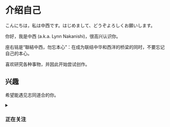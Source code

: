 # 介绍自己

こんにちは，私は中西です。はじめまして、どうぞよろしくお願いします。

你好，我是中西 (a.k.a. Lynn Nakanishi)，很高兴认识你。

座右铭是“聯結中西，勿忘本心”：在成为联结中华和西洋的桥梁的同时，不要忘记自己的本心。

喜欢研究各种事物，并因此开始尝试创作。

## 兴趣

希望能遇见志同道合的你。

<details>
<summary>

### 正在关注
</summary>

#### 日本偶像
 - 偶像大师系列
    - 偶像大师（アイドルマスター、THE iDOLM@STER）
    - 偶像大师 灰姑娘女孩（アイドルマスター シンデレラガールズ、THE iDOLM@STER CINDERELLA GIRLS）
    - 偶像大师 百万现场！（アイドルマスター ミリオンライブ!、THE iDOLM@STER MILLION LIVE!）
 - LoveLive!系列
    - μ's

#### 计算机
 - GNU/Linux
 - 自由软件
 - 编程语言
    - C/C++
    - Python
    - JavaScript
 - 标记语言
    - HTML
    - CSS
    - Markdown
 - 3D建模
    - Blender
    - Cinema 4D

#### 音乐
 - 流派
    - J-Pop
    - Pop Rock
    - Indle Pop
    - New Wave
    - City Pop
    - EDM
 - 歌手
    - 三森すずこ
    - 今井麻美
    - 中森明菜
    - iri
    - 仮谷せいら
    - あいみょん
    - 大比良瑞希
    - 別野加奈
    - 辻诗音
    - 安田レイ
 - 乐手
    - 西本りみ
 - 乐队 / 组合
    - サカナクション
    - 765THEATER ALLSTARS
    - μ's
    - 放課後ティータイム
    - Galileo Galilei→BBHF
    - きのこ帝国
    - スピッツ
    - NONA REEVES
    - Awesome City Club
    - SPiCYSOL
    - back number
    - ORESAMA
    - 水曜日のカンパネラ
    - ずっと真夜中でいいのに。
    - ヨルシカ
    - YOASOBI
    - Indigo La End & DADARAY & ゲスの極み乙女。
    - パソコン音楽クラブ

#### 语言文字
 - 汉藏语系
    - 现代标准汉语
    - 官话
    - 粤语
 - 日本－琉球语系
    - 日语
 - 印欧语系
    - 英语
    - 德语
    - 俄语
    - 法语
 - 语言学及应用语言学
 - 汉语言文字学
 - 字体排印及字体设计

#### 游戏
 - FPS
    - 反恐精英：全球攻势（Counter-Strike: Global Offensive）
    - 叛乱：沙漠风暴（Insurgency: Sandstorm）
    - 泰坦陨落2（Titanfall 2）
 - 音乐节奏
    - 偶像大师 星耀季节（アイドルマスター スターリットシーズン、THE iDOLM@STER Starlit Season）
    - 偶像大师 星光舞台（アイドルマスター ステラステージ、THE iDOLM@STER Stalla Stage）
    - 偶像大师 白金星光（アイドルマスター プラチナスターズ、THE iDOLM@STER PLATINUM STARS）
    - 偶像大师 全力以赴（アイドルマスター ワンフォーオール、THE iDOLM@STER ONE FOR ALL）
    - 偶像大师 闪耀祭典（アイドルマスター シャイニーフェスタ、THE iDOLM@STER SHINY FESTA）
    - 偶像大师 百万现场！ 剧场时光（アイドルマスター ミリオンライブ！ シアターデイズ、THE iDOLM@STER MILLION LIVE! THEATER DAYS）
    - 偶像大师 灰姑娘女孩 星光舞台（アイドルマスター シンデレラガールズ スターライトステージ、THE iDOLM@STER CINDERELLA GIRLS STARLIGHT STAGE）
    - LoveLive! 学园偶像祭（ラブライブ！スクールアイドルフェスティバル、LoveLive! School iDOL festival）
    - LoveLive! 学园偶像祭 群星闪耀（ラブライブ！スクールアイドルフェスティバル ALL STARS、LoveLive! School iDOL festival All Stars）
    - BanG Dream！少女乐团派对（バンドリ！ ガールズバンドパーティ！、BanG Dream！Girls Band Party）
    - 歌之超时空要塞（歌マクロス スマホDeカルチャー）
    - 狂热节拍（ビートマニア、Beatmania）系列
    - 音律炫动（サウンド ボルテックス、SOUND VOLTEX）系列
    - 乐动魔方（ユビート、jubeat）系列
    - 舞萌（マイマイ、maimai）系列
    - 太鼓达人（太鼓の達人、Taiko no Tatsujin）系列
    - Cytus II
    - Arcaea
    - VOEZ
    - Dynamix
    - Phigros
    - D4DJ Groovy Mix
 - 驾驶
    - 湾岸Mid-Night Maximum Tune系列
    - 头文字D Arcade Stage系列
    - 极限竞速：地平线4（Forza Horizon 4）
    - 极限竞速：地平线3（Forza Horizon 3）
    - 极限竞速6：巅峰（Forza Motorsport 6: Apex）
    - 极品飞车（Need For Speed）
    - 极品飞车：最高通缉（Need For Speed: Most Wanted）
    - 极品飞车：复仇（Need for Speed: Payback）
    - 飙酷车神2（The Crew 2）
    - 欧洲卡车模拟2（Euro Truck Simulator 2）
 - 其他
    - 偶像大师 POPLINKS（アイドルマスター ポップリンクス、THE iDOLM@STER POPLINKS）
    - 偶像大师 闪耀色彩（アイドルマスター シャイニーカラーズ、THE iDOLM@STER SHINY COLORS）
    - 偶像大师 灰姑娘女孩（アイドルマスター シンデレラガールズ、THE iDOLM@STER CINDERELLA GIRLS）
    - 偶像大师 百万现场！（アイドルマスター ミリオンライブ!、THE iDOLM@STER MILLION LIVE!）
    - VA-11 Hall-A：赛博朋克酒保行动（VA-11 Hall-A: Cyberpunk Bartender Action）
    - 城市：天际线（Cities: Skylines）
    - 无人深空（No Man's Sky）
    - 异星旅人（ASTRONEER）
    - 微软模拟飞行（Microsoft Flight Simulator）

#### 运输
 - 轨道交通
    - 铁路及高速铁路
    - 地铁
    - 轻轨
    - 有轨电车
 - 汽车

#### 电子
 - Sony
 - Android
 - 摄影
 - 业余无线电

### 有兴趣
 - 超时空要塞系列
 - 少女☆歌剧 Revue Starlight系列
 - Wake Up Girls!
 - 偶像活动！系列
 - 美妙系列
 - 秋元康

### 不活跃
 - VOCALOID系列
 - 东方Project系列
 - 阳炎Project系列
 - 天朝铁道少女
 - 轻音少女

 </details>